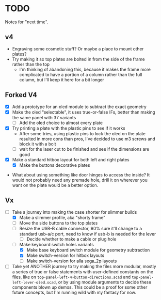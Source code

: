 # TODO

Notes for "next time".

## v4

* Engraving some cosmetic stuff? Or maybe a place to mount other plates?
* Try making it so top plates are bolted in from the side of the frame rather than the top
    * I'm thinking of abandoning this, because it makes the frame more complicated to have a portion of a column rather
      than the full column, but I'll keep it here for a bit longer

## Forked V4
- [x] Add a prototype for an oled module to subtract the exact geometry
- [x] Make the oled "selectable", it uses true-or-false IFs, better than making the same panel with 37 variants
  - [ ] Add the oled choice to almost every plate
- [x] Try printing a plate with the plastic pins to see if it works
    - After some tries, using plastic pins to lock the oled on the plate resulted in more cons than pros, I've decided to use m3 screws and block it with a bolt
    - [ ] wait for the laser cut to be finished and see if the dimensions are good
- [x] Make a standard hitbox layout for both left and right plates
  - [x] Make the buttons decorative plates

* What about using something like door hinges to access the inside? It would not probably need any premade hole, drill it on wherever you want on the plate would be a better option.

## Vx

- [ ] Take a journey into making the case shorter for slimmer builds
    - [x] Make a slimmer profile, aka "shorty frame"
    - [ ] Move the side buttons to the top plates
    - [ ] Resize the USB-B cable connector, 90% sure it'll change to a standard usb-a/c port, need to know if usb-b is needed for the lever
      - [ ] Decide whether to make a cable or plug hole 

    - [ ] Make keyboard switch holes variants
      - [x] Make base keyboard switch module for geometry subtraction
      - [x] Make switch-version for hitbox layouts
      - [ ] Make switch-version for alla sega_2p layouts

- [ ] Take yet ANOTHER journey to try making the files more modular, mostly a series of true or false statements with user-defined constants on the files, like on `top-panel-left-4-button-directions.scad` and `top-panel-left-lever-oled.scad`, or by using module arguments to decide these components blown up demos. This could be a proof for some other future concepts, but I'm running wild with my fantasy for now.
